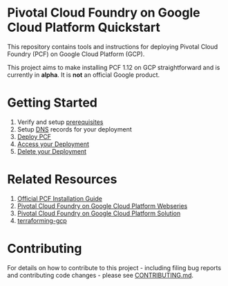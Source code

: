 # Pivotal Cloud Foundry on Google Cloud Platform Quickstart 

This repository contains tools and instructions for deploying Pivotal Cloud Foundry (PCF) on Google Cloud Platform (GCP).

This project aims to make installing PCF 1.12 on GCP straightforward and is currently in **alpha**. It is **not** an official Google product.

# Getting Started
1. Verify and setup [prerequisites](./docs/prerequisites.md)
1. Setup [DNS](./docs/dns.md) records for your deployment
1. [Deploy PCF](./docs/quick-deployment.md)
1. [Access your Deployment](./docs/login-to-pcf.md)
1. [Delete your Deployment](./docs/deleting-deployment.md)

# Related Resources
1. [Official PCF Installation Guide](https://docs.pivotal.io/pivotalcf/1-12/customizing/gcp.html)
1. [Pivotal Cloud Foundry on Google Cloud Platform Webseries](https://www.youtube.com/watch?v=TBsc7kiog5Q&list=PLIivdWyY5sqKJ48ycao632rEDuVbFm8yJ)
1. [Pivotal Cloud Foundry on Google Cloud Platform Solution](https://cloud.google.com/solutions/cloud-foundry-on-gcp)
1. [terraforming-gcp](https://github.com/pivotal-cf/terraforming-gcp)

# Contributing

For details on how to contribute to this project - including filing bug reports and contributing code changes - please see [CONTRIBUTING.md](./CONTRIBUTING.md).
